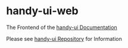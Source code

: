 # handy-ui-web
The Frontend of the [handy-ui Documentation](https://handy-ui-web.vercel.app)

Please see [handy-ui Repository](https://github.com/Henrik-Geissler/handy-ui) for Information

